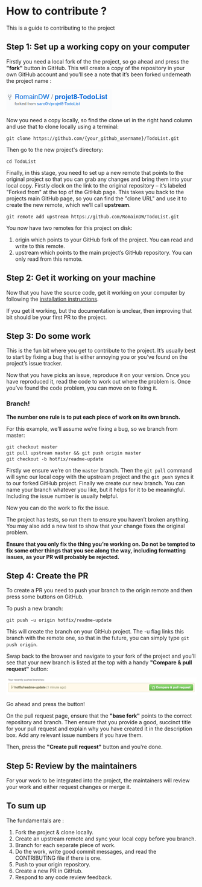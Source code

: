 #  How to contribute ?
This is a guide to contributing to the project

##  Step 1: Set up a working copy on your computer
Firstly you need a local fork of the the project, so go ahead and press the **"fork"** button in GitHub. This will create a 
copy of the repository in your own GitHub account and you’ll see a note that it’s been forked underneath the project name :

![Alt text](../src/AppBundle/Resources/img/fork.png "Fork example")

Now you need a copy locally, so find the clone url in the right hand column and use that to clone locally using a terminal:  
```
git clone https://github.com/{your_github_username}/TodoList.git
```
Then go to the new project's directory:
```
cd TodoList
```
Finally, in this stage, you need to set up a new remote that points to the original project so that you can grab any 
changes and bring them into your local copy. Firstly clock on the link to the original repository – it’s labeled "Forked 
from" at the top of the GitHub page. This takes you back to the projects main GitHub page, so you can find the "clone URL" 
and use it to create the new remote, which we’ll call **upstream**.
```
git remote add upstream https://github.com/RomainDW/TodoList.git
```
You now have two remotes for this project on disk:
1.   origin which points to your GitHub fork of the project. You can read and write to this remote.
2.   upstream which points to the main project’s GitHub repository. You can only read from this remote.

##  Step 2: Get it working on your machine
Now that you have the source code, get it working on your computer by following the [installation instructions](../README.md).

If you get it working, but the documentation is unclear, then improving that bit should be your first PR to the project.

##  Step 3: Do some work
This is the fun bit where you get to contribute to the project. It’s usually best to start by fixing a bug that is either 
annoying you or you’ve found on the project’s issue tracker.

Now that you have picks an issue, reproduce it on your version. Once you have reproduced it, read the code to work out 
where the problem is. Once you’ve found the code problem, you can move on to fixing it.

###  Branch!
**The number one rule is to put each piece of work on its own branch.**

For this example, we’ll assume we’re fixing a bug, so we branch from master:
```shell
git checkout master
git pull upstream master && git push origin master
git checkout -b hotfix/readme-update
```
Firstly we ensure we’re on the `master` branch. Then the `git pull` command will sync our local copy with the upstream 
project and the `git push` syncs it to our forked GitHub project. Finally we create our new branch. You can name your 
branch whatever you like, but it helps for it to be meaningful. Including the issue number is usually helpful.

Now you can do the work to fix the issue.

The project has tests, so run them to ensure you haven’t broken anything. You may also add a new test to show that your 
change fixes the original problem.

**Ensure that you only fix the thing you’re working on. Do not be tempted to fix some other things that you see along the 
way, including formatting issues, as your PR will probably be rejected.**

##  Step 4: Create the PR
To create a PR you need to push your branch to the origin remote and then press some buttons on GitHub.

To push a new branch:
```
git push -u origin hotfix/readme-update
```
This will create the branch on your GitHub project. The -u flag links this branch with the remote one, so that in the 
future, you can simply type `git push origin`.

Swap back to the browser and navigate to your fork of the project and you’ll see that your new branch is listed at the 
top with a handy **"Compare & pull request"** button:

![Alt text](../src/AppBundle/Resources/img/pr-button.png "PUll request example")

Go ahead and press the button!

On the pull request page, ensure that the **"base fork"** points to the correct repository and branch. Then ensure that you provide a good, 
succinct title for your pull request and explain why you have created it in the description box. Add any relevant issue numbers if you have them.

Then,  press the **"Create pull request"** button and you're done.

##  Step 5: Review by the maintainers
For your work to be integrated into the project, the maintainers will review your work and either request changes or merge it.

##  To sum up
The fundamentals are :
1.   Fork the project & clone locally.
2.   Create an upstream remote and sync your local copy before you branch.
3.   Branch for each separate piece of work.
4.   Do the work, write good commit messages, and read the CONTRIBUTING file if there is one.
5.   Push to your origin repository.
6.   Create a new PR in GitHub.
7.   Respond to any code review feedback.
